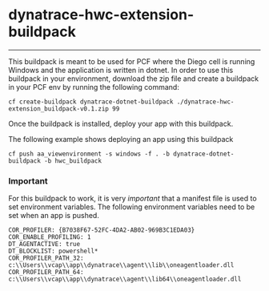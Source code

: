 # dynatrace-hwc-extension-buildpack
---

This buildpack is meant to be used for PCF where the Diego cell is running Windows and the application is written in dotnet.
In order to use this buildpack in your environment, download the zip file and create a buildpack in your PCF env by running the following command:

```$xslt
cf create-buildpack dynatrace-dotnet-buildpack ./dynatrace-hwc-extension_buildpack-v0.1.zip 99
```

Once the buildpack is installed, deploy your app with this buildpack.

The following example shows deploying an app using this buildpack
```$xslt
cf push aa_viewenvironment -s windows -f . -b dynatrace-dotnet-buildpack -b hwc_buildpack
```

### Important
For this buildpack to work, it is very *important* that a manifest file is used to set environment variables. The following environment variables need to be set when an app is pushed.

```$xslt
COR_PROFILER: {B7038F67-52FC-4DA2-AB02-969B3C1EDA03}
COR_ENABLE_PROFILING: 1
DT_AGENTACTIVE: true
DT_BLOCKLIST: powershell*
COR_PROFILER_PATH_32: c:\\Users\\vcap\\app\\dynatrace\\agent\\lib\\oneagentloader.dll
COR_PROFILER_PATH_64: c:\\Users\\vcap\\app\\dynatrace\\agent\\lib64\\oneagentloader.dll
```
